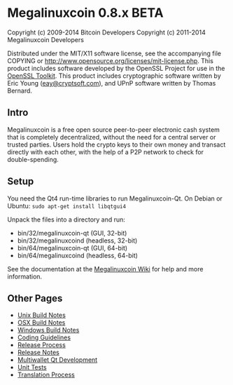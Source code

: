 Megalinuxcoin 0.8.x BETA
====================

Copyright (c) 2009-2014 Bitcoin Developers
Copyright (c) 2011-2014 Megalinuxcoin Developers

Distributed under the MIT/X11 software license, see the accompanying
file COPYING or http://www.opensource.org/licenses/mit-license.php.
This product includes software developed by the OpenSSL Project for use in the [OpenSSL Toolkit](http://www.openssl.org/). This product includes
cryptographic software written by Eric Young ([eay@cryptsoft.com](mailto:eay@cryptsoft.com)), and UPnP software written by Thomas Bernard.


Intro
---------------------
Megalinuxcoin is a free open source peer-to-peer electronic cash system that is
completely decentralized, without the need for a central server or trusted
parties.  Users hold the crypto keys to their own money and transact directly
with each other, with the help of a P2P network to check for double-spending.


Setup
---------------------
You need the Qt4 run-time libraries to run Megalinuxcoin-Qt. On Debian or Ubuntu:
	`sudo apt-get install libqtgui4`

Unpack the files into a directory and run:

- bin/32/megalinuxcoin-qt (GUI, 32-bit)
- bin/32/megalinuxcoind (headless, 32-bit)
- bin/64/megalinuxcoin-qt (GUI, 64-bit)
- bin/64/megalinuxcoind (headless, 64-bit)

See the documentation at the [Megalinuxcoin Wiki](http://megalinuxcoin.info)
for help and more information.


Other Pages
---------------------
- [Unix Build Notes](build-unix.md)
- [OSX Build Notes](build-osx.md)
- [Windows Build Notes](build-msw.md)
- [Coding Guidelines](coding.md)
- [Release Process](release-process.md)
- [Release Notes](release-notes.md)
- [Multiwallet Qt Development](multiwallet-qt.md)
- [Unit Tests](unit-tests.md)
- [Translation Process](translation_process.md)
